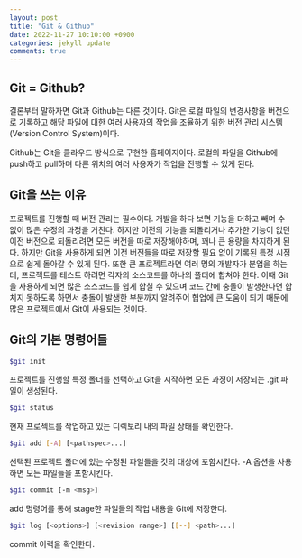 ```yaml
---
layout: post
title: "Git & Github"
date: 2022-11-27 10:10:00 +0900
categories: jekyll update
comments: true
---
```



## Git = Github?
결론부터 말하자면 Git과 Github는 다른 것이다. Git은 로컬 파일의 변경사항을 버전으로 기록하고 해당 파일에 대한 여러 사용자의 작업을 조율하기 위한 버전 관리 시스템(Version Control System)이다.

Github는 Git을 클라우드 방식으로 구현한 홈페이지이다. 로컬의 파일을 Github에 push하고 pull하며 다른 위치의 여러 사용자가 작업을 진행할 수 있게 된다.

## Git을 쓰는 이유
프로젝트를 진행할 때 버전 관리는 필수이다. 개발을 하다 보면 기능을 더하고 빼며 수 없이 많은 수정의 과정을 거친다. 하지만 이전의 기능을 되돌리거나 추가한 기능이 없던 이전 버전으로 되돌리려면 모든 버전을 따로 저장해야하며, 꽤나 큰 용량을 차지하게 된다. 하지만 Git을 사용하게 되면 이전 버전들을 따로 저장할 필요 없이 기록된 특정 시점으로 쉽게 돌아갈 수 있게 된다. 또한 큰 프로젝트라면 여러 명의 개발자가 분업을 하는데, 프로젝트를 테스트 하려면 각자의 소스코드를 하나의 폴더에 합쳐야 한다. 이때 Git을 사용하게 되면 많은 소스코드를 쉽게 합칠 수 있으며 코드 간에 충돌이 발생한다면 합치지 못하도록 하면서 충돌이 발생한 부분까지 알려주어 협업에 큰 도움이 되기 때문에 많은 프로젝트에서 Git이 사용되는 것이다. 

## Git의 기본 명령어들
```bash
$git init
```
프로젝트를 진행할 특정 폴더를 선택하고 Git을 시작하면 모든 과정이 저장되는 .git 파일이 생성된다.

```bash
$git status
```
현재 프로젝트를 작업하고 있는 디렉토리 내의 파일 상태를 확인한다.

```bash
$git add [-A] [<pathspec>...]
```
선택된 프로젝트 폴더에 있는 수정된 파일들을 깃의 대상에 포함시킨다. -A 옵션을 사용하면 모든 파일들을 포함시킨다.

```bash
$git commit [-m <msg>]
```
add 명령어를 통해 stage한 파일들의 작업 내용을 Git에 저장한다. 

```bash
$git log [<options>] [<revision range>] [[--] <path>...]
```
commit 이력을 확인한다.